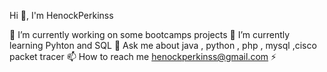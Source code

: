 Hi 👋, I'm HenockPerkinss

🔭 I’m currently working on some bootcamps projects
🌱 I’m currently learning Pyhton and SQL
💬 Ask me about java , python , php , mysql ,cisco packet tracer
📫 How to reach me henockperkinss@gmail.com
⚡ 
<!---
HPerkinss/HPerkinss is a ✨ special ✨ repository because its `README.md` (this file) appears on your GitHub profile.
You can click the Preview link to take a look at your changes.
--->
